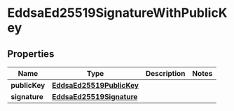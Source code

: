 

# EddsaEd25519SignatureWithPublicKey


## Properties

| Name | Type | Description | Notes |
|------------ | ------------- | ------------- | -------------|
|**publicKey** | [**EddsaEd25519PublicKey**](EddsaEd25519PublicKey.md) |  |  |
|**signature** | [**EddsaEd25519Signature**](EddsaEd25519Signature.md) |  |  |




